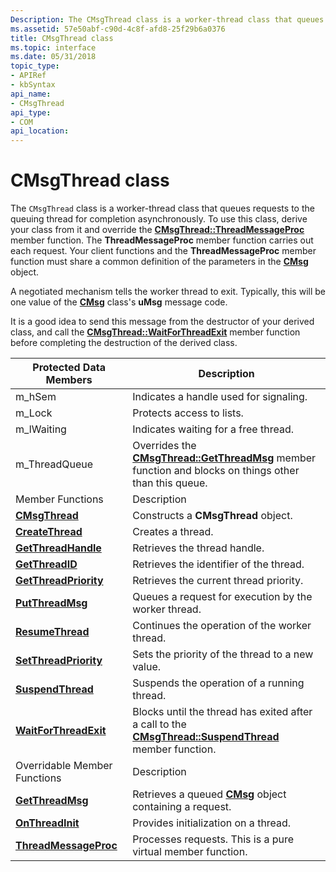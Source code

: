 ```yaml
---
Description: The CMsgThread class is a worker-thread class that queues requests to the queuing thread for completion asynchronously.
ms.assetid: 57e50abf-c90d-4c8f-afd8-25f29b6a0376
title: CMsgThread class
ms.topic: interface
ms.date: 05/31/2018
topic_type: 
- APIRef
- kbSyntax
api_name: 
- CMsgThread
api_type: 
- COM
api_location: 
---
```


# CMsgThread class

The `CMsgThread` class is a worker-thread class that queues requests to the queuing thread for completion asynchronously. To use this class, derive your class from it and override the [**CMsgThread::ThreadMessageProc**](cmsgthread-threadmessageproc.md) member function. The **ThreadMessageProc** member function carries out each request. Your client functions and the **ThreadMessageProc** member function must share a common definition of the parameters in the [**CMsg**](cmsg.md) object.

A negotiated mechanism tells the worker thread to exit. Typically, this will be one value of the [**CMsg**](cmsg.md) class's **uMsg** message code.

It is a good idea to send this message from the destructor of your derived class, and call the [**CMsgThread::WaitForThreadExit**](cmsgthread-waitforthreadexit.md) member function before completing the destruction of the derived class.



| Protected Data Members                                    | Description                                                                                                                           |
|-----------------------------------------------------------|---------------------------------------------------------------------------------------------------------------------------------------|
| m\_hSem                                                   | Indicates a handle used for signaling.                                                                                                |
| m\_Lock                                                   | Protects access to lists.                                                                                                             |
| m\_lWaiting                                               | Indicates waiting for a free thread.                                                                                                  |
| m\_ThreadQueue                                            | Overrides the [**CMsgThread::GetThreadMsg**](cmsgthread-getthreadmsg.md) member function and blocks on things other than this queue. |
| Member Functions                                          | Description                                                                                                                           |
| [**CMsgThread**](cmsgthread-cmsgthread.md)               | Constructs a **CMsgThread** object.                                                                                                   |
| [**CreateThread**](cmsgthread-createthread.md)           | Creates a thread.                                                                                                                     |
| [**GetThreadHandle**](cmsgthread-getthreadhandle.md)     | Retrieves the thread handle.                                                                                                          |
| [**GetThreadID**](cmsgthread-getthreadid.md)             | Retrieves the identifier of the thread.                                                                                               |
| [**GetThreadPriority**](cmsgthread-getthreadpriority.md) | Retrieves the current thread priority.                                                                                                |
| [**PutThreadMsg**](cmsgthread-putthreadmsg.md)           | Queues a request for execution by the worker thread.                                                                                  |
| [**ResumeThread**](cmsgthread-resumethread.md)           | Continues the operation of the worker thread.                                                                                         |
| [**SetThreadPriority**](cmsgthread-setthreadpriority.md) | Sets the priority of the thread to a new value.                                                                                       |
| [**SuspendThread**](cmsgthread-suspendthread.md)         | Suspends the operation of a running thread.                                                                                           |
| [**WaitForThreadExit**](cmsgthread-waitforthreadexit.md) | Blocks until the thread has exited after a call to the [**CMsgThread::SuspendThread**](cmsgthread-suspendthread.md) member function. |
| Overridable Member Functions                              | Description                                                                                                                           |
| [**GetThreadMsg**](cmsgthread-getthreadmsg.md)           | Retrieves a queued [**CMsg**](cmsg.md) object containing a request.                                                                  |
| [**OnThreadInit**](cmsgthread-onthreadinit.md)           | Provides initialization on a thread.                                                                                                  |
| [**ThreadMessageProc**](cmsgthread-threadmessageproc.md) | Processes requests. This is a pure virtual member function.                                                                           |



 

 

 



